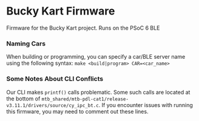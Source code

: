 # Bucky Kart Firmware
Firmware for the Bucky Kart project. Runs on the PSoC 6 BLE

### Naming Cars
When building or programming, you can specify a car/BLE server name using the following syntax: `make <build|program> CAR=<car_name>`

### Some Notes About CLI Conflicts
Our CLI makes `printf()` calls problematic. Some such calls are located at the bottom of `mtb_shared/mtb-pdl-cat1/release-v3.11.1/drivers/source/cy_ipc_bt.c`. If you encounter issues with running this firmware, you may need to comment out these lines.
